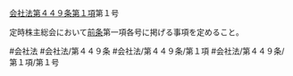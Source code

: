 [会社法第４４９条第１項](会社法＿＿＿＿第４４９条第１項)第１号

定時株主総会において[前条](会社法＿＿＿＿第４４８条第１項)第一項各号に掲げる事項を定めること。


#会社法
#会社法/第４４９条
#会社法/第４４９条/第１項
#会社法/第４４９条/第１項/第１号
